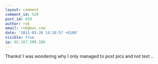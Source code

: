 ```yaml
---
layout: comment
comment_id: 520
post_id: 659
author: rob
email: rob@mac.com
date: '2011-03-20 14:18:57 +0100'
visible: true
ip: 62.167.209.186
---
```

Thanks! I was wondering why I only managed to post pics and not text ..
